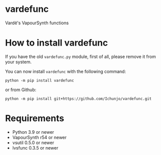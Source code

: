 # vardefunc
Vardë's VapourSynth functions

# How to install vardefunc
If you have the old `vardefunc.py` module, first of all, please remove it from your system.

You can now install `vardefunc` with the following command:
```
python -m pip install vardefunc
```
or from Github:
```
python -m pip install git+https://github.com/Ichunjo/vardefunc.git
```

# Requirements
* Python 3.9 or newer
* VapourSynth r54 or newer
* vsutil 0.5.0 or newer
* lvsfunc 0.3.5 or newer
